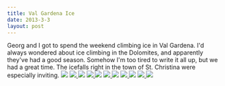 ```yaml
---
title: Val Gardena Ice
date: 2013-3-3
layout: post
---
```


Georg and I got to spend the weekend climbing ice in Val Gardena. I'd
always wondered about ice climbing in the Dolomites, and apparently they've
had a good season. Somehow I'm too tired to write it all up, but we had
a great time. The icefalls right in the town of St. Christina were especially
inviting. [![](http://farm9.static.flickr.com/8251/8516066879_dd1507ae41.jpg)](http://www.flickr.com/photos/ripsawridge/8516066879/)
[![](http://farm9.static.flickr.com/8388/8517183176_15c0e3707c.jpg)
](http://www.flickr.com/photos/ripsawridge/8517183176/)[![](http://farm9.static.flickr.com/8236/8517183866_438fb62e56.jpg)](http://www.flickr.com/photos/ripsawridge/8517183866/)
[![](http://farm9.static.flickr.com/8392/8517184532_cf029f6db7.jpg)
](http://www.flickr.com/photos/ripsawridge/8517184532/)[![](http://farm9.static.flickr.com/8528/8516069795_1837671453.jpg)](http://www.flickr.com/photos/ripsawridge/8516069795/)
[![](http://farm9.static.flickr.com/8530/8516070489_8a484f13b7.jpg)
](http://www.flickr.com/photos/ripsawridge/8516070489/)[![](http://farm9.static.flickr.com/8530/8516071323_59a381ac41.jpg)](http://www.flickr.com/photos/ripsawridge/8516071323/)
[![](http://farm9.static.flickr.com/8520/8516072099_af4ed32b9b.jpg)
](http://www.flickr.com/photos/ripsawridge/8516072099/)[![](http://farm9.static.flickr.com/8531/8516072943_100694d1b0.jpg)](http://www.flickr.com/photos/ripsawridge/8516072943/)
[![](http://farm9.static.flickr.com/8103/8517189190_ec1c151ea7.jpg)
](http://www.flickr.com/photos/ripsawridge/8517189190/)[![](http://farm9.static.flickr.com/8252/8517189724_98f16e9bbc.jpg)](http://www.flickr.com/photos/ripsawridge/8517189724/)
